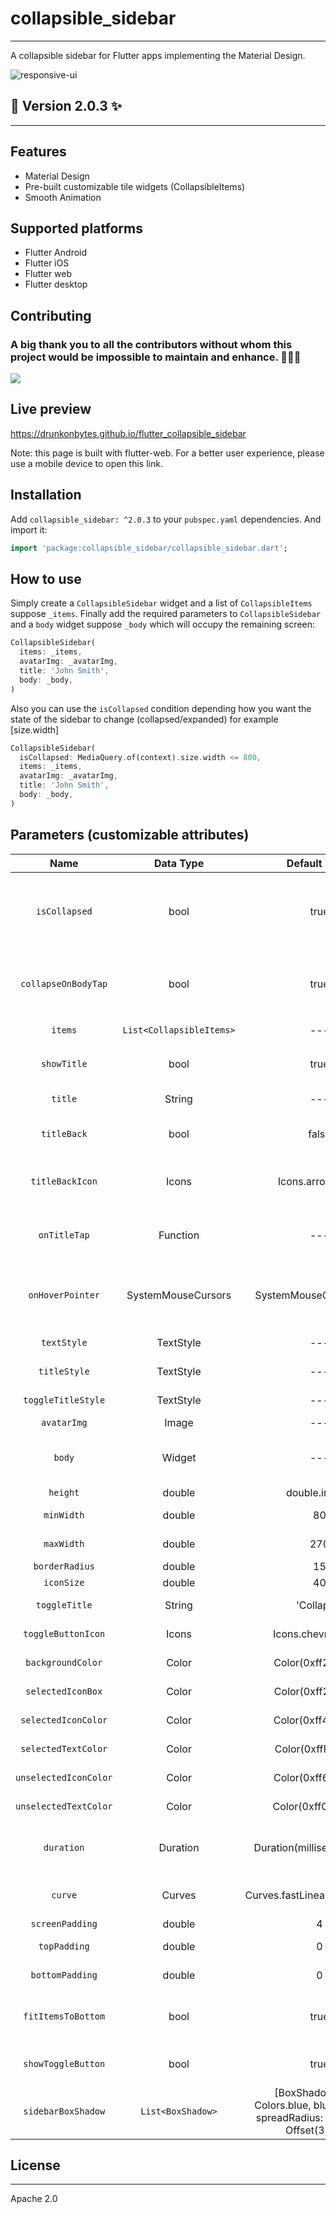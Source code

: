 # collapsible_sidebar

---

A collapsible sidebar for Flutter apps implementing the Material Design.

![responsive-ui](https://user-images.githubusercontent.com/37551474/182013560-741723a2-64c3-40e2-9b6c-c640e7fcf1ba.gif)

## 🌟 Version 2.0.3 ✨

---

## Features

- Material Design
- Pre-built customizable tile widgets (CollapsibleItems)
- Smooth Animation

## Supported platforms

- Flutter Android
- Flutter iOS
- Flutter web
- Flutter desktop

## Contributing
### A big thank you to all the contributors without whom this project would be impossible to maintain and enhance. 👏👏👏

<a href="https://github.com/DrunkOnBytes/flutter_collapsible_sidebar/graphs/contributors">
  <img src="https://contrib.rocks/image?repo=DrunkOnBytes/flutter_collapsible_sidebar&max=100&anon=1" />
</a>

## Live preview

https://drunkonbytes.github.io/flutter_collapsible_sidebar

Note: this page is built with flutter-web. For a better user experience, please use a mobile device to open this link.

## Installation

Add `collapsible_sidebar: ^2.0.3` to your `pubspec.yaml` dependencies. And import it:

```dart
import 'package:collapsible_sidebar/collapsible_sidebar.dart';
```

## How to use

Simply create a `CollapsibleSidebar` widget and a list of `CollapsibleItems` suppose `_items`. Finally add the required parameters to `CollapsibleSidebar` and a `body` widget suppose `_body` which will occupy the remaining screen:

```dart
CollapsibleSidebar(
  items: _items,
  avatarImg: _avatarImg,
  title: 'John Smith',
  body: _body,
)
```

Also you can use the `isCollapsed` condition depending how you want the state of the sidebar to change (collapsed/expanded)
for example [size.width]

```dart
CollapsibleSidebar(
  isCollapsed: MediaQuery.of(context).size.width <= 800,
  items: _items,
  avatarImg: _avatarImg,
  title: 'John Smith',
  body: _body,
)
```

## Parameters (customizable attributes)

| Name | Data Type | Default Value | Description |
| :---: | :---: | :---: | :---: |
| `isCollapsed` | bool | true | can set condition to control state of sidebar (collapsed/expanded) on some property change |
| `collapseOnBodyTap` | bool | true | flag to enable/disable tapping on the body of the app (area other than the sidebar) to collapse the sidebar |
| `items` | `List<CollapsibleItems>` | --- | List of `CollapsibleItems` |
| `showTitle` | bool | true | can set to false to hide title and avatar Image |
| `title` | String | --- | Title of the Collapsible Sidebar |
| `titleBack` | bool | false | set to 'true' to use a back icon instead of avatar picture |
| `titleBackIcon` | Icons | Icons.arrow_back | the back icon is 'arrow_back' by default (customizable) |
| `onTitleTap` | Function | --- | custom callback function called when title avatar or back icon is pressed |
| `onHoverPointer` | SystemMouseCursors | SystemMouseCursors.click | the default hover mouse pointer is set to 'click' type by default (customizable) |
| `textStyle` | TextStyle | --- | custom style for sidebar title |
| `titleStyle` | TextStyle | --- | custom style for collapsible items text |
| `toggleTitleStyle` | TextStyle | --- | custom style for toggle button title |
| `avatarImg` | Image | --- | Image to be displayed |
| `body` | Widget | --- | The main body of the app (the underlying main widget other than the sidebar) |
| `height` | double | double.infinity | height of the Sidebar |
| `minWidth` | double | 80 | Width of Sidebar when Collapsed |
| `maxWidth` | double | 270 |  Width of Sidebar when Expanded |
| `borderRadius` | double |15 | Radius of the borders |
| `iconSize` | double | 40 | Size of the icons |
| `toggleTitle` | String | 'Collapse' | title text of Toggle Button |
| `toggleButtonIcon` | Icons | Icons.chevron_right | Icon of the Toggle button |
| `backgroundColor` | Color | Color(0xff2B3138) | The background color |
| `selectedIconBox` | Color | Color(0xff2F4047) | Color of Icon Box when selected |
| `selectedIconColor` | Color | Color(0xff4AC6EA) | Color of Icon when selected |
| `selectedTextColor` | Color | Color(0xffF3F7F7) | Color of text when selected |
| `unselectedIconColor` | Color | Color(0xff6A7886) | Color of Icon when not selected |
| `unselectedTextColor` | Color | Color(0xffC0C7D0) | Color of text when not selected |
| `duration` | Duration | Duration(milliseconds: 500) | Animation duration for collapsed->expanded & vice-versa |
| `curve` | Curves | Curves.fastLinearToSlowEaseIn | Animation curve for collapsed->expanded & vice-versa |
| `screenPadding` | double | 4 | Padding to the screen |
| `topPadding` | double | 0 | space between image avatar and icons |
| `bottomPadding` | double | 0 | space between icons and toggle button |
| `fitItemsToBottom` | bool | true | fit all icons to the end of the space between image avatar and toggle button|
| `showToggleButton` | bool | true | flag to enable/disable showing the toggle button |
| `sidebarBoxShadow` | `List<BoxShadow>` | [BoxShadow(color: Colors.blue, blurRadius: 10, spreadRadius: 0.01, offset: Offset(3, 3),),] | Just like the "BoxDecoration" parameter of a "Container" |

## License

---

Apache 2.0
